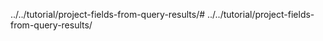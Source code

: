 ../../tutorial/project-fields-from-query-results/# ../../tutorial/project-fields-from-query-results/